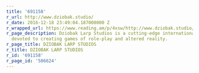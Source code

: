 ```yaml
---
title: '691158'
r_url: http://www.dziobak.studio/
r_date: 2016-12-18 23:49:04.187000000 Z
r_wrapped_url: https://www.reading.am/p/4xsw/http://www.dziobak.studio/
r_page_description: Dziobak Larp Studios is a cutting-edge international organization
  devoted to creating games of role-play and altered reality.
r_page_title: DZIOBAK LARP STUDIOS
r_title: DZIOBAK LARP STUDIOS
r_id: '691158'
r_page_id: '506624'
---
```


